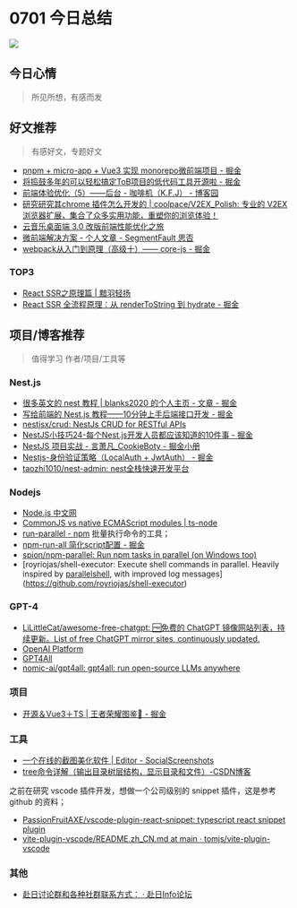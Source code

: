 
# 0701 今日总结


![](https://cn.bing.com/th?id=OHR.MethoniCastle_EN-US9447007951_UHD.jpg)

 
## 今日心情
> 所见所想，有感而发


## 好文推荐
> 有感好文，专题好文


- [pnpm + micro-app + Vue3 实现 monorepo微前端项目 - 掘金](https://juejin.cn/post/7108677431287873567)
- [将捣鼓多年的可以轻松搞定ToB项目的低代码工具开源啦 - 掘金](https://juejin.cn/post/7328311796494368809)
- [前端体验优化（5）——后台 - 咖啡机（K.F.J） - 博客园](https://www.cnblogs.com/strick/p/18306946)
- [研究研究其chrome 插件怎么开发的 | coolpace/V2EX_Polish: 专业的 V2EX 浏览器扩展，集合了众多实用功能，重塑你的浏览体验！](https://github.com/coolpace/V2EX_Polish)
- [云音乐桌面端 3.0 改版前端性能优化之旅](https://mp.weixin.qq.com/s?__biz=MzI3NTM5NDgzOA==&mid=2247515774&idx=1&sn=4eb6d7ca8a1e7e7c9b5c936f94700547&chksm=eb078607dc700f11a9506a5dd5084dedc04a5c83c7664706f7a044b91fd59f237f84bf2967f3#rd)
- [微前端解决方案 - 个人文章 - SegmentFault 思否](https://segmentfault.com/a/1190000040275586)
- [webpack从入门到原理（高级十）—— core-js - 掘金](https://juejin.cn/post/7173814436019798047)


### TOP3

- [React SSR之原理篇 | 黯羽轻扬](http://www.ayqy.net/blog/react-ssr-under-the-hood/)
- [React SSR 全流程原理：从 renderToString 到 hydrate - 掘金](https://juejin.cn/post/7222656390547128377)


## 项目/博客推荐
> 值得学习 作者/项目/工具等


### Nest.js

- [很多英文的 nest 教程 | blanks2020 的个人主页 - 文章 - 掘金](https://juejin.cn/user/78820565845310/posts)
- [写给前端的 Nest.js 教程——10分钟上手后端接口开发 - 掘金](https://juejin.cn/post/6885751452015263758#heading-15)
- [nestjsx/crud: NestJs CRUD for RESTful APIs](https://github.com/nestjsx/crud#readme)
- [NestJS小技巧24-每个Nest.js开发人员都应该知道的10件事 - 掘金](https://juejin.cn/post/7264532077575716879#heading-5)
- [NestJS 项目实战 - 言萧凡_CookieBoty - 掘金小册](https://juejin.cn/book/7065201654273933316/section/7065271242755932192)
- [Nestjs-身份验证策略（LocalAuth + JwtAuth） - 掘金](https://juejin.cn/post/7199484449791344696)
- [taozhi1010/nest-admin: nest全栈快速开发平台](https://github.com/taozhi1010/nest-admin)

### Nodejs

- [Node.js 中文网](http://url.nodejs.cn/qZ873x)
- [CommonJS vs native ECMAScript modules | ts-node](https://typestrong.org/ts-node/docs/imports)
- [run-parallel - npm](https://www.npmjs.com/package/run-parallel) 批量执行命令的工具；
- [npm-run-all 简化script配置 - 掘金](https://juejin.cn/post/6854573216363446286)
- [spion/npm-parallel: Run npm tasks in parallel (on Windows too)](https://github.com/spion/npm-parallel)
- [royriojas/shell-executor: Execute shell commands in parallel. Heavily inspired by [parallelshell](https://github.com/keithamus/parallelshell), with improved log messages](https://github.com/royriojas/shell-executor)


### GPT-4


- [LiLittleCat/awesome-free-chatgpt: 🆓免费的 ChatGPT 镜像网站列表，持续更新。List of free ChatGPT mirror sites, continuously updated.](https://github.com/LiLittleCat/awesome-free-chatgpt)
- [OpenAI Platform](https://platform.openai.com/account/api-keys)
- [GPT4All](https://gpt4all.io/index.html)
- [nomic-ai/gpt4all: gpt4all: run open-source LLMs anywhere](https://github.com/nomic-ai/gpt4all)

### 项目
- [开源＆Vue3＋TS | 王者荣耀图鉴🎉 - 掘金](https://juejin.cn/post/7373937820177940518)


### 工具

- [一个在线的截图美化软件 | Editor - SocialScreenshots](https://socialscreenshots.com/editor)
- [tree命令详解（输出目录树层结构，显示目录和文件）-CSDN博客](https://blog.csdn.net/weixin_46034375/article/details/125403748)

之前在研究 vscode 插件开发，想做一个公司级别的 snippet 插件，这是参考 github 的资料；

- [PassionFruitAXE/vscode-plugin-react-snippet: typescript react snippet plugin](https://github.com/PassionFruitAXE/vscode-plugin-react-snippet)
- [vite-plugin-vscode/README.zh_CN.md at main · tomjs/vite-plugin-vscode](https://github.com/tomjs/vite-plugin-vscode/blob/main/README.zh_CN.md)

### 其他

- [赴日讨论群和各种社群联系方式： · 赴日Info论坛](https://forum.furi.info/topics/8)
